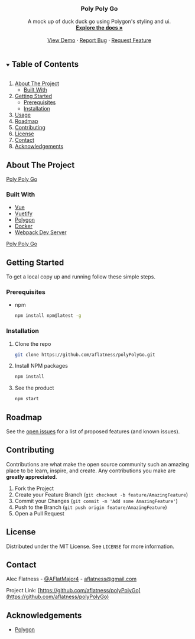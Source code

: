 <!-- # poly-poly-go

> A mock up of duck duck go using Polygon's styling and ui.

## Live demo:

http://18.144.28.127:8080/

## Build Setup

``` bash
# install dependencies
npm install

# serve with hot reload at localhost:8080
npm run dev

# build for production with minification
npm run build
Open up to localhost:8080
```

For detailed explanation on how things work, consult the [docs for vue-loader](http://vuejs.github.io/vue-loader). -->
<!--
[![Contributors][contributors-shield]][contributors-url]
[![Forks][forks-shield]][forks-url]
[![Stargazers][stars-shield]][stars-url]
[![Issues][issues-shield]][issues-url]
[![MIT License][license-shield]][license-url]
[![LinkedIn][linkedin-shield]][linkedin-url] -->



<!-- PROJECT LOGO -->
<br />
<p align="center">
  <a href="https://github.com/aflatness/polyPolyGo"></a>

  <h3 align="center">Poly Poly Go</h3>

  <p align="center">
    A mock up of duck duck go using Polygon's styling and ui.
    <br />
    <a href="https://github.com/aflatness/polyPolyGo"><strong>Explore the docs »</strong></a>
    <br />
    <br />
    <a href="https://github.com/aflatness/polyPolyGo">View Demo</a>
    ·
    <a href="https://github.com/aflatness/polyPolyGo/issues">Report Bug</a>
    ·
    <a href="https://github.com/aflatness/polyPolyGo/issues">Request Feature</a>
  </p>
</p>



<!-- TABLE OF CONTENTS -->
<details open="open">
  <summary><h2 style="display: inline-block">Table of Contents</h2></summary>
  <ol>
    <li>
      <a href="#about-the-project">About The Project</a>
      <ul>
        <li><a href="#built-with">Built With</a></li>
      </ul>
    </li>
    <li>
      <a href="#getting-started">Getting Started</a>
      <ul>
        <li><a href="#prerequisites">Prerequisites</a></li>
        <li><a href="#installation">Installation</a></li>
      </ul>
    </li>
    <li><a href="#usage">Usage</a></li>
    <li><a href="#roadmap">Roadmap</a></li>
    <li><a href="#contributing">Contributing</a></li>
    <li><a href="#license">License</a></li>
    <li><a href="#contact">Contact</a></li>
    <li><a href="#acknowledgements">Acknowledgements</a></li>
  </ol>
</details>



<!-- ABOUT THE PROJECT -->
## About The Project

[Poly Poly Go](https://imgur.com/a/Ap92oOC)

### Built With

* [Vue](https://vuejs.org/)
* [Vuetify](https://vuetifyjs.com/)
* [Polygon](https://hellopolygon.com)
* [Docker](https://www.docker.com/)
* [Webpack Dev Server](https://www.npmjs.com/package/webpack-dev-server)


[Poly Poly Go](https://imgur.com/a/ii2hcUe)

## Getting Started

To get a local copy up and running follow these simple steps.

### Prerequisites
* npm
  ```sh
  npm install npm@latest -g
  ```

### Installation

1. Clone the repo
   ```sh
   git clone https://github.com/aflatness/polyPolyGo.git
   ```
2. Install NPM packages
   ```sh
   npm install
   ```
3. See the product
   ```sh
   npm start
   ```



## Roadmap

See the [open issues](https://github.com/aflatness/polyPolyGo/issues) for a list of proposed features (and known issues).



## Contributing

Contributions are what make the open source community such an amazing place to be learn, inspire, and create. Any contributions you make are **greatly appreciated**.

1. Fork the Project
2. Create your Feature Branch (`git checkout -b feature/AmazingFeature`)
3. Commit your Changes (`git commit -m 'Add some AmazingFeature'`)
4. Push to the Branch (`git push origin feature/AmazingFeature`)
5. Open a Pull Request



<!-- LICENSE -->
## License

Distributed under the MIT License. See `LICENSE` for more information.



<!-- CONTACT -->
## Contact

Alec Flatness - [@AFlatMajor4](https://twitter.com/AFlatMajor4) - aflatness@gmail.com

Project Link: [https://github.com/aflatness/polyPolyGo](https://github.com/aflatness/polyPolyGo)



<!-- ACKNOWLEDGEMENTS -->
## Acknowledgements

* [Polygon](https://hellopolygon.com/)



<!-- MARKDOWN LINKS & IMAGES -->
<!-- https://www.markdownguide.org/basic-syntax/#reference-style-links -->
[contributors-shield]: https://img.shields.io/github/contributors/github_username/repo.svg?style=for-the-badge
[contributors-url]: https://github.com/github_username/repo/graphs/contributors
[issues-shield]: https://img.shields.io/github/issues/github_username/repo.svg?style=for-the-badge
[issues-url]: https://github.com/aflatness/repo/issues
[license-shield]: https://img.shields.io/github/license/github_username/repo.svg?style=for-the-badge
[license-url]: https://github.com/github_username/repo/blob/master/LICENSE.txt
[linkedin-shield]: https://img.shields.io/badge/-LinkedIn-black.svg?style=for-the-badge&logo=linkedin&colorB=555
[linkedin-url]: https://linkedin.com/in/aflatness